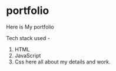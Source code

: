 # portfolio
Here is My portfolio

Tech stack used -
1. HTML
2. JavaScript
3. Css
here all about my details and work.
